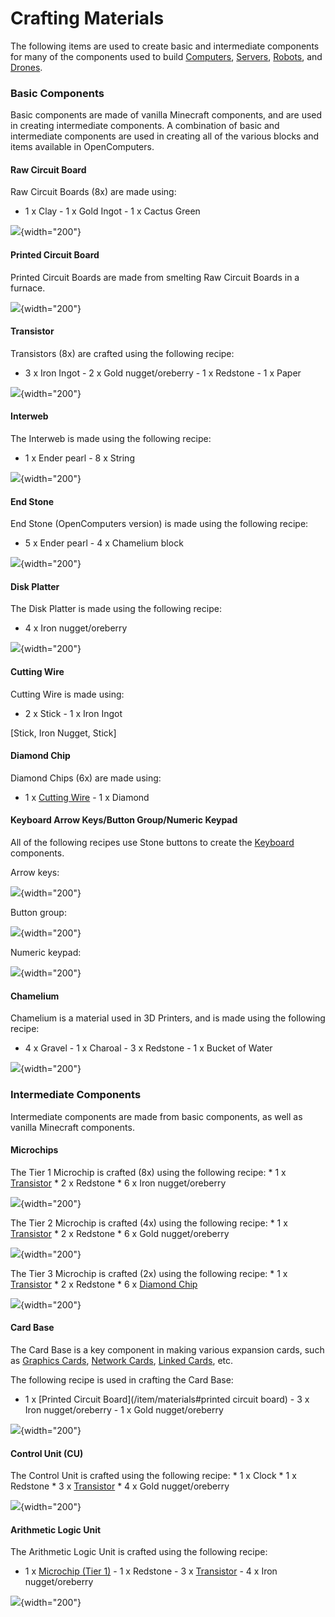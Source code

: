 # Crafting Materials

The following items are used to create basic and intermediate components
for many of the components used to build
[Computers](/block/computer_case), [Servers](/block/server_rack),
[Robots](/block/robot), and [Drones](/item/drone).

### Basic Components

Basic components are made of vanilla Minecraft components, and are used
in creating intermediate components. A combination of basic and
intermediate components are used in creating all of the various blocks
and items available in OpenComputers.

#### Raw Circuit Board

Raw Circuit Boards (8x) are made using:

- 1 x Clay - 1 x Gold Ingot - 1 x Cactus Green

![](/recipes/items/rawcircuitboard.png){width="200"}

#### Printed Circuit Board

Printed Circuit Boards are made from smelting Raw Circuit Boards in a
furnace.

![](/recipes/items/printedcircuitboard.png){width="200"}

#### Transistor

Transistors (8x) are crafted using the following recipe:

- 3 x Iron Ingot - 2 x Gold nugget/oreberry - 1 x Redstone - 1 x Paper

![](/recipes/items/transistor.png){width="200"}

#### Interweb

The Interweb is made using the following recipe:

- 1 x Ender pearl - 8 x String

![](/recipes/items/interweb.png){width="200"}

#### End Stone

End Stone (OpenComputers version) is made using the following recipe:

- 5 x Ender pearl - 4 x Chamelium block

![](/recipes/blocks/endstone.png){width="200"}

#### Disk Platter

The Disk Platter is made using the following recipe:

- 4 x Iron nugget/oreberry

![](/recipes/items/diskplatter.png){width="200"}

#### Cutting Wire

Cutting Wire is made using:

- 2 x Stick - 1 x Iron Ingot

[Stick, Iron Nugget, Stick]

#### Diamond Chip

Diamond Chips (6x) are made using:

- 1 x [Cutting Wire](/item/materials#cutting_wire) - 1 x Diamond

#### Keyboard Arrow Keys/Button Group/Numeric Keypad

All of the following recipes use Stone buttons to create the
[Keyboard](/block/keyboard) components.

Arrow keys:

![](/recipes/items/kbarrows.png){width="200"}

Button group:

![](/recipes/items/kbbuttons.png){width="200"}

Numeric keypad:

![](/recipes/items/kbnumpad.png){width="200"}

#### Chamelium

Chamelium is a material used in 3D Printers, and is made using the
following recipe:

- 4 x Gravel - 1 x Charoal - 3 x Redstone - 1 x Bucket of Water

![](/recipes/items/chamelium.png){width="200"}

### Intermediate Components

Intermediate components are made from basic components, as well as
vanilla Minecraft components.

#### Microchips

The Tier 1 Microchip is crafted (8x) using the following recipe: * 1 x
[Transistor](/item/materials#transistor) * 2 x Redstone * 6 x Iron
nugget/oreberry

![](/recipes/items/t1microchip.png){width="200"}

The Tier 2 Microchip is crafted (4x) using the following recipe: * 1 x
[Transistor](/item/materials#transistor) * 2 x Redstone * 6 x Gold
nugget/oreberry

![](/recipes/items/t2microchip.png){width="200"}

The Tier 3 Microchip is crafted (2x) using the following recipe: * 1 x
[Transistor](/item/materials#transistor) * 2 x Redstone * 6 x [Diamond
Chip](/item/materials#diamond_chip)

![](/recipes/items/tier3microchip.png){width="200"}

#### Card Base

The Card Base is a key component in making various expansion cards, such
as [Graphics Cards](/item/graphics_card), [Network
Cards](/item/network_card), [Linked Cards](/item/linked_card), etc.

The following recipe is used in crafting the Card Base:

- 1 x [Printed Circuit Board](/item/materials#printed circuit board) -
3 x Iron nugget/oreberry - 1 x Gold nugget/oreberry

![](/recipes/items/cardbase.png){width="200"}

#### Control Unit (CU)

The Control Unit is crafted using the following recipe: * 1 x Clock *
1 x Redstone * 3 x [Transistor](/item/materials#transistor) * 4 x Gold
nugget/oreberry

![](/recipes/items/controlunit.png){width="200"}

#### Arithmetic Logic Unit

The Arithmetic Logic Unit is crafted using the following recipe:

- 1 x [Microchip (Tier 1)](/item/materials#microchips) - 1 x Redstone -
3 x [Transistor](/item/materials#transistor) - 4 x Iron nugget/oreberry

![](/recipes/items/logicunit.png){width="200"}